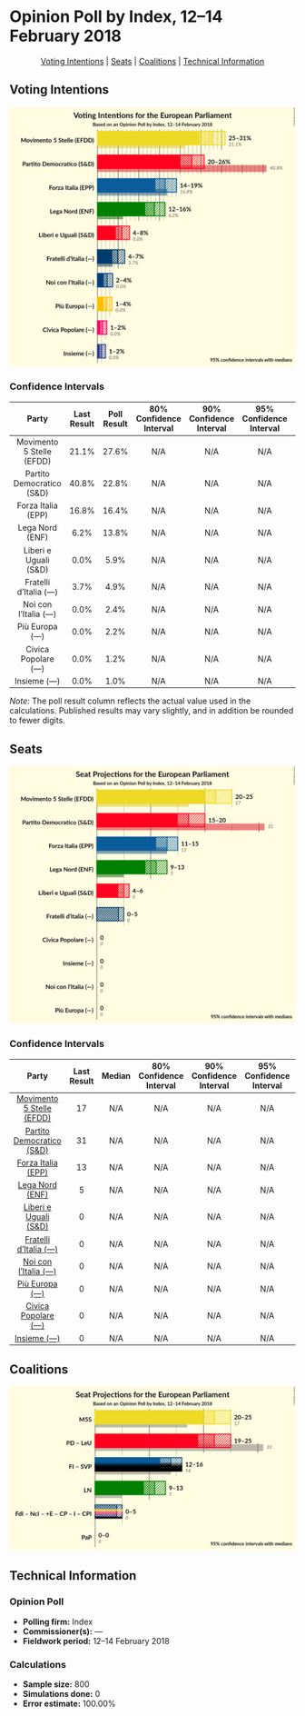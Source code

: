 # Opinion Poll by Index, 12–14 February 2018

<p align="center"><a href="#voting-intentions">Voting Intentions</a> | <a href="#seats">Seats</a> | <a href="#coalitions">Coalitions</a> | <a href="#technical-information">Technical Information</a></p>

## Voting Intentions

![Graph with voting intentions not yet produced](2018-02-14-Index.png "Voting Intentions")

### Confidence Intervals

| Party | Last Result | Poll Result | 80% Confidence Interval | 90% Confidence Interval | 95% Confidence Interval | 99% Confidence Interval |
|:-----:|:-----------:|:-----------:|:-----------------------:|:-----------------------:|:-----------------------:|:-----------------------:|
| Movimento 5 Stelle (EFDD) | 21.1% | 27.6% | N/A |N/A |N/A |N/A |
| Partito Democratico (S&D) | 40.8% | 22.8% | N/A |N/A |N/A |N/A |
| Forza Italia (EPP) | 16.8% | 16.4% | N/A |N/A |N/A |N/A |
| Lega Nord (ENF) | 6.2% | 13.8% | N/A |N/A |N/A |N/A |
| Liberi e Uguali (S&D) | 0.0% | 5.9% | N/A |N/A |N/A |N/A |
| Fratelli d’Italia (—) | 3.7% | 4.9% | N/A |N/A |N/A |N/A |
| Noi con l’Italia (—) | 0.0% | 2.4% | N/A |N/A |N/A |N/A |
| Più Europa (—) | 0.0% | 2.2% | N/A |N/A |N/A |N/A |
| Civica Popolare (—) | 0.0% | 1.2% | N/A |N/A |N/A |N/A |
| Insieme (—) | 0.0% | 1.0% | N/A |N/A |N/A |N/A |

*Note:* The poll result column reflects the actual value used in the calculations. Published results may vary slightly, and in addition be rounded to fewer digits.

## Seats

![Graph with seats not yet produced](2018-02-14-Index-seats.png "Seats")

### Confidence Intervals

| Party | Last Result | Median | 80% Confidence Interval | 90% Confidence Interval | 95% Confidence Interval | 99% Confidence Interval |
|:-----:|:-----------:|:------:|:-----------------------:|:-----------------------:|:-----------------------:|:-----------------------:|
| <a href="#movimento-5-stelle-(efdd)">Movimento 5 Stelle (EFDD)</a> | 17 | N/A | N/A |N/A |N/A |N/A |
| <a href="#partito-democratico-(s&d)">Partito Democratico (S&D)</a> | 31 | N/A | N/A |N/A |N/A |N/A |
| <a href="#forza-italia-(epp)">Forza Italia (EPP)</a> | 13 | N/A | N/A |N/A |N/A |N/A |
| <a href="#lega-nord-(enf)">Lega Nord (ENF)</a> | 5 | N/A | N/A |N/A |N/A |N/A |
| <a href="#liberi-e-uguali-(s&d)">Liberi e Uguali (S&D)</a> | 0 | N/A | N/A |N/A |N/A |N/A |
| <a href="#fratelli-d’italia-(—)">Fratelli d’Italia (—)</a> | 0 | N/A | N/A |N/A |N/A |N/A |
| <a href="#noi-con-l’italia-(—)">Noi con l’Italia (—)</a> | 0 | N/A | N/A |N/A |N/A |N/A |
| <a href="#più-europa-(—)">Più Europa (—)</a> | 0 | N/A | N/A |N/A |N/A |N/A |
| <a href="#civica-popolare-(—)">Civica Popolare (—)</a> | 0 | N/A | N/A |N/A |N/A |N/A |
| <a href="#insieme-(—)">Insieme (—)</a> | 0 | N/A | N/A |N/A |N/A |N/A |


## Coalitions

![Graph with coalitions seats not yet produced](2018-02-14-Index-coalitions-seats.png "Coalitions Seats")


## Technical Information

### Opinion Poll

+ **Polling firm:** Index
+ **Commissioner(s):** —
+ **Fieldwork period:** 12–14 February 2018

### Calculations

+ **Sample size:** 800
+ **Simulations done:** 0
+ **Error estimate:** 100.00%

